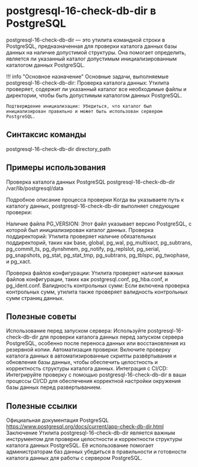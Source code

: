 # postgresql-16-check-db-dir в PostgreSQL

postgresql-16-check-db-dir — это утилита командной строки в PostgreSQL, предназначенная для проверки каталога данных базы данных на наличие допустимой структуры. Она помогает определить, является ли указанный каталог допустимым инициализированным каталогом данных PostgreSQL.

!!! info "Основное назначение"
    Основные задачи, выполняемые postgresql-16-check-db-dir:
    Проверка каталога данных: Утилита проверяет, содержит ли указанный каталог все необходимые файлы и директории, чтобы быть допустимым каталогом данных PostgreSQL.

    Подтверждение инициализации: Убедиться, что каталог был инициализирован правильно и может быть использован сервером PostgreSQL.
    
## Синтаксис команды
postgresql-16-check-db-dir directory_path

## Примеры использования

Проверка каталога данных PostgreSQL
postgresql-16-check-db-dir /var/lib/postgresql/data

Подробное описание процесса проверки
Когда вы указываете путь к каталогу данных, postgresql-16-check-db-dir выполняет следующие проверки:

Наличие файла PG_VERSION: Этот файл указывает версию PostgreSQL, с которой был инициализирован каталог данных.
Проверка поддиректорий: Утилита проверяет наличие обязательных поддиректорий, таких как base, global, pg_wal, pg_multixact, pg_subtrans, pg_commit_ts, pg_dynshmem, pg_notify, pg_replslot, pg_serial, pg_snapshots, pg_stat, pg_stat_tmp, pg_subtrans, pg_tblspc, pg_twophase, и pg_xact.

Проверка файлов конфигурации: Утилита проверяет наличие важных файлов конфигурации, таких как postgresql.conf, pg_hba.conf, и pg_ident.conf.
Валидность контрольных сумм: Если включена проверка контрольных сумм, утилита также проверяет валидность контрольных сумм страниц данных.

## Полезные советы
Использование перед запуском сервера: Используйте postgresql-16-check-db-dir для проверки каталога данных перед запуском сервера PostgreSQL, особенно после переноса данных или восстановления из резервной копии.
Автоматизация проверки: Включите проверку каталога данных в автоматизированные скрипты развёртывания и обновления базы данных, чтобы обеспечить целостность и корректность структуры каталога данных.
Интеграция с CI/CD: Интегрируйте проверку с помощью postgresql-16-check-db-dir в ваши процессы CI/CD для обеспечения корректной настройки окружения базы данных перед развертыванием.

## Полезные ссылки
Официальная документация PostgreSQL
https://www.postgresql.org/docs/current/app-check-db-dir.html
Заключение
Утилита postgresql-16-check-db-dir является важным инструментом для проверки целостности и корректности структуры каталога данных PostgreSQL. Её использование помогает администраторам баз данных убедиться в правильности и готовности каталога данных для работы с сервером PostgreSQL.